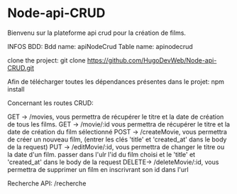 # Node-api-CRUD

Bienvenu sur la plateforme api crud pour la création de films.

INFOS BDD:
Bdd name: apiNodeCrud
Table name: apinodecrud

clone the project: git clone https://github.com/HugoDevWeb/Node-api-CRUD.git

Afin de télécharger toutes les dépendances présentes dans le projet:
npm install

Concernant les routes CRUD:

GET -> /movies, vous permettra de récupérer le titre et la date de création de tous les films.
GET -> /movie/:id vous permettra de récupérer le titre et la date de création du film sélectionné
POST -> /createMovie, vous permettra de créer un nouveau film, (entrer les clés 'title' et 'created_at' dans le body de la request)
PUT -> /editMovie/:id, vous permettra de changer le titre ou la date d'un film. passer dans l'ulr l'id du film choisi et le 'title' et 'created_at' dans le body de la request
DELETE-> /deleteMovie/:id, vous permettra de supprimer un film en inscrivrant son id dans l'url

Recherche API:
/recherche
